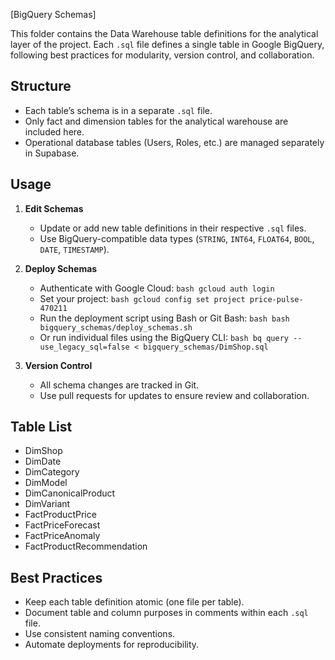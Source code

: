[BigQuery Schemas]

This folder contains the Data Warehouse table definitions for the analytical layer of the project. Each `.sql` file defines a single table in Google BigQuery, following best practices for modularity, version control, and collaboration.

## Structure

- Each table’s schema is in a separate `.sql` file.
- Only fact and dimension tables for the analytical warehouse are included here.
- Operational database tables (Users, Roles, etc.) are managed separately in Supabase.

## Usage

1. **Edit Schemas**
	- Update or add new table definitions in their respective `.sql` files.
	- Use BigQuery-compatible data types (`STRING`, `INT64`, `FLOAT64`, `BOOL`, `DATE`, `TIMESTAMP`).

2. **Deploy Schemas**
	- Authenticate with Google Cloud:
			```bash
			gcloud auth login
			```
	- Set your project:
			```bash
			gcloud config set project price-pulse-470211
			```
	- Run the deployment script using Bash or Git Bash:
			```bash
			bash bigquery_schemas/deploy_schemas.sh
			```
	- Or run individual files using the BigQuery CLI:
			```bash
			bq query --use_legacy_sql=false < bigquery_schemas/DimShop.sql
			```

3. **Version Control**
	- All schema changes are tracked in Git.
	- Use pull requests for updates to ensure review and collaboration.

## Table List

- DimShop
- DimDate
- DimCategory
- DimModel
- DimCanonicalProduct
- DimVariant
- FactProductPrice
- FactPriceForecast
- FactPriceAnomaly
- FactProductRecommendation

## Best Practices

- Keep each table definition atomic (one file per table).
- Document table and column purposes in comments within each `.sql` file.
- Use consistent naming conventions.
- Automate deployments for reproducibility.

